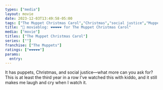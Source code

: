 ```yaml
---
types: ["media"]
layout: movie
date: 2023-12-03T13:49:58-05:00
tags: ["The Muppet Christmas Carol","Christmas","social justice","Muppets"]
title: "🍿 movieblog: ❤️❤️❤️❤️❤️ for The Muppet Christmas Carol"
media: ["movie"]
titles: ["The Muppet Christmas Carol"]
series: [""]
franchise: ["The Muppets"]
ratings: ["❤️❤️❤️❤️❤️"]
params:
  entry:
---
```

It has puppets, Christmas, and social justice—what more can you ask for? This is at least the third year in a row I've watched this with kiddo, and it still makes me laugh and cry when I watch it.
